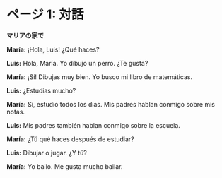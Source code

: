# ページ 1: 対話

**マリアの家で**

**María:** ¡Hola, Luis! ¿Qué haces?

**Luis:** Hola, María. Yo dibujo un perro. ¿Te gusta?

**María:** ¡Sí! Dibujas muy bien. Yo busco mi libro de matemáticas.

**Luis:** ¿Estudias mucho?

**María:** Sí, estudio todos los días. Mis padres hablan conmigo sobre mis notas.

**Luis:** Mis padres también hablan conmigo sobre la escuela.

**María:** ¿Tú qué haces después de estudiar?

**Luis:** Dibujar o jugar. ¿Y tú?

**María:** Yo bailo. Me gusta mucho bailar.